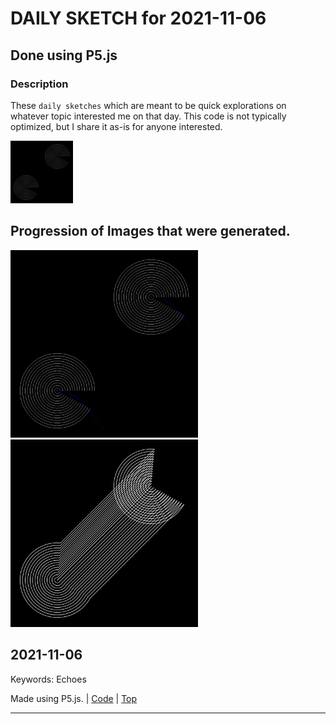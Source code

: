 # DAILY SKETCH for 2021-11-06

## Done using P5.js

### Description

These `daily sketches` which are meant to be quick explorations     on whatever topic interested me on that day. This code is not typically optimized, but I share it as-is     for anyone interested.

<img src = 'images/keep_2021-11-08-19-47-14.png' width = '100'> 

## Progression of Images that were generated.

<img src = 'images/keep_2021-11-08-19-47-14.png' width = '300'> 
<img src = 'images/keep_2021-11-08-20-32-02.png' width = '300'> 




## 2021-11-06
Keywords: Echoes
 

Made using P5.js. | [Code](2021/2021-11-06/) | [Top](#daily-sketches) 

-----

